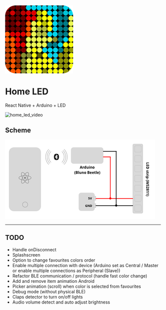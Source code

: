 
![home_led_logo](https://github.com/SparingSoftware/HomeLed/blob/master/images/home_led_logo.png)

# Home LED
 React Native + Arduino + LED


![home_led_video](https://github.com/SparingSoftware/HomeLed/blob/master/images/home_led.gif)


## Scheme
![home_led_video](https://github.com/SparingSoftware/HomeLed/blob/master/images/scheme.png)

---

## TODO
   

 - Handle onDisconnect
 - Splashscreen
 - Option to change favourites colors order
 - Enable multiple connection with device (Arduino set as Central / Master or enable multiple connections as Peripheral (Slave))
 - Refactor BLE communication / protocol (handle fast color change)
 - Add and remove item animation Android
 - Picker animation (scroll) when color is selected from favourites
 - Debug mode (without physical BLE)
 - Claps detector to turn on/off lights
 - Audio volume detect and auto adjust brightness
